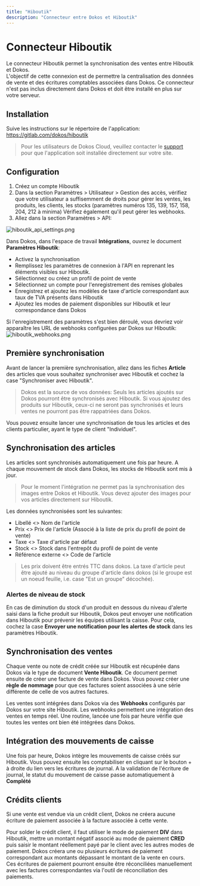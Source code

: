 ```yaml
---
title: "Hiboutik"
description: "Connecteur entre Dokos et Hiboutik"
---
```


# Connecteur Hiboutik

Le connecteur Hiboutik permet la synchronisation des ventes entre Hiboutik et Dokos.  
L'objectif de cette connexion est de permettre la centralisation des données de vente et des écritures comptables associées dans Dokos.
Ce connecteur n'est pas inclus directement dans Dokos et doit être installé en plus sur votre serveur.


## Installation

Suive les instructions sur le répertoire de l'application: https://gitlab.com/dokos/hiboutik

> Pour les utilisateurs de Dokos Cloud, veuillez contacter le [support](mailto:help@dokos.cloud) pour que l'application soit installée directement sur votre site.

## Configuration

1. Créez un compte Hiboutik
2. Dans la section Paramètres > Utilisateur > Gestion des accès, vérifiez que votre utilisateur a suffisemment de droits pour gérer les ventes, les produits, les clients, les stocks (paramètres numéros 135, 139, 157, 158, 204, 212 à minima)
Vérifiez également qu'il peut gérer les webhooks.
3. Allez dans la section Paramètres > API:

![hiboutik_api_settings.png](/content/integrations/hiboutik/hiboutik_api_settings.png)

Dans Dokos, dans l'espace de travail **Intégrations**, ouvrez le document **Paramètres Hiboutik**:  
- Activez la synchronisation
- Remplissez les paramètres de connexion à l'API en reprenant les éléments visibles sur Hiboutik.
- Sélectionnez ou créez un profil de point de vente
- Sélectionnez un compte pour l'enregistrement des remises globales
- Enregistrez et ajoutez les modèles de taxe d'article correspondant aux taux de TVA présents dans Hiboutik
- Ajoutez les modes de paiement disponibles sur Hiboutik et leur correspondance dans Dokos

Si l'enregistrement des paramètres s'est bien déroulé, vous devriez voir apparaître les URL de webhooks configurées par Dokos sur Hiboutik:
![hiboutik_webhooks.png](/content/integrations/hiboutik/hiboutik_webhooks.png)

## Première synchronisation

Avant de lancer la première synchronisation, allez dans les fiches __Article__ des articles que vous souhaitez synchroniser avec Hiboutik et cochez la case "Synchroniser avec Hiboutik".

> Dokos est la source de vos données: Seuls les articles ajoutés sur Dokos pourront être synchronisés avec Hiboutik.
Si vous ajoutez des produits sur Hiboutik, ceux-ci ne seront pas synchronisés et leurs ventes ne pourront pas être rappatriées dans Dokos.

Vous pouvez ensuite lancer une synchronisation de tous les articles et des clients particulier, ayant le type de client "Individuel".

## Synchronisation des articles

Les articles sont synchronisés automatiquement une fois par heure.
A chaque mouvement de stock dans Dokos, les stocks de Hiboutik sont mis à jour.

> Pour le moment l'intégration ne permet pas la synchronisation des images entre Dokos et Hiboutik.
> Vous devez ajouter des images pour vos articles directement sur Hiboutik.

Les données synchronisées sont les suivantes:

- Libellé <> Nom de l'article
- Prix <> Prix de l'article (Associé à la liste de prix du profil de point de vente)
- Taxe <> Taxe d'article par défaut
- Stock <> Stock dans l'entrepôt du profil de point de vente
- Référence externe <> Code de l'article

> Les prix doivent être entrés TTC dans dokos.
La taxe d'article peut être ajouté au niveau du groupe d'article dans dokos (si le groupe est un noeud feuille, i.e. case "Est un groupe" décochée).

### Alertes de niveau de stock

En cas de diminution du stock d'un produit en dessous du niveau d'alerte saisi dans la fiche produit sur Hiboutik, Dokos peut envoyer une notification dans Hiboutik pour prévenir les équipes utilisant la caisse.
Pour cela, cochez la case **Envoyer une notification pour les alertes de stock** dans les paramètres Hiboutik.


## Synchronisation des ventes

Chaque vente ou note de crédit créée sur Hiboutik est récupérée dans Dokos via le type de document __Vente Hiboutik__.
Ce document permet ensuite de créer une facture de vente dans Dokos.
Vous pouvez créer une **règle de nommage** pour que ces factures soient associées à une série différente de celle de vos autres factures.


Les ventes sont intégrées dans Dokos via des __Webhooks__ configurés par Dokos sur votre site Hiboutik.
Les webhooks permettent une intégration des ventes en temps réel.
Une routine, lancée une fois par heure vérifie que toutes les ventes ont bien été intégrées dans Dokos.

## Intégration des mouvements de caisse

Une fois par heure, Dokos intègre les mouvements de caisse créés sur Hiboutik.
Vous pouvez ensuite les comptabiliser en cliquant sur le bouton + à droite du lien vers les écritures de journal.
A la validation de l'écriture de journal, le statut du mouvement de caisse passe automatiquement à __Complété__


## Crédits clients

Si une vente est vendue via un crédit client, Dokos ne créera aucune écriture de paiement associée à la facture associée à cette vente.

Pour solder le crédit client, il faut utiliser le mode de paiement **DIV** dans Hiboutik, mettre un montant négatif associé au mode de paiement **CRED** puis saisir le montant réellement payé par le client avec les autres modes de paiement.
Dokos créera une ou plusieurs écritures de paiement correspondant aux montants dépassant le montant de la vente en cours.
Ces écritures de paiement pourront ensuite être réconciliées manuellement avec les factures correspondantes via l'outil de réconciliation des paiements.


